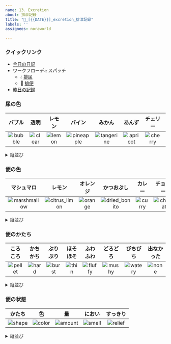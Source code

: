 ```yaml
---
name: 13. Excretion
about: 排泄記録
title: "💩_[{{DATE}}]_excretion_排泄記録"
labels: ''
assignees: noraworld

---
```


### クイックリンク
* [今日の日記]([{{MAIN_REPO_TODAY_URL}}])
* ワークフローディスパッチ
    * 💧 [排尿](https://github.com/noraworld/diary-templates-assistant/actions/workflows/urination.yml)
    * 💩 [排便](https://github.com/noraworld/diary-templates-assistant/actions/workflows/defecation.yml)
* [昨日の記録](https://github.com/noraworld/diary-templates/blob/main/templates/excretion/[{{YESTERDAY_YEAR}}]/[{{YESTERDAY_MONTH}}]/[{{YESTERDAY_DATE}}]-.md)

### 尿の色
| バブル | 透明 | レモン | パイン | みかん | あんず | チェリー | コーラ | ブルーハワイ |
| :---: | :---: | :---: | :---: | :---: | :---: | :---: | :---: | :---: |
| ![bubble](https://noraworld.github.io/box-ash/assets/unlog/bubble.png) | ![clear](https://noraworld.github.io/box-ash/assets/unlog/clear.png) | ![lemon](https://noraworld.github.io/box-ash/assets/unlog/lemon.png) | ![pineapple](https://noraworld.github.io/box-ash/assets/unlog/pineapple.png) | ![tangerine](https://noraworld.github.io/box-ash/assets/unlog/tangerine.png) | ![apricot](https://noraworld.github.io/box-ash/assets/unlog/apricot.png) | ![cherry](https://noraworld.github.io/box-ash/assets/unlog/cherry.png) | ![coke](https://noraworld.github.io/box-ash/assets/unlog/coke.png) | ![blue_hawaii](https://noraworld.github.io/box-ash/assets/unlog/blue_hawaii.png) |

<details>
<summary>縦並び</summary>

| 名前 | 画像 |
| :---: | :---: |
| バブル | ![bubble](https://noraworld.github.io/box-ash/assets/unlog/bubble.png) |
| 透明 | ![clear](https://noraworld.github.io/box-ash/assets/unlog/clear.png) |
| レモン | ![lemon](https://noraworld.github.io/box-ash/assets/unlog/lemon.png) |
| パイン | ![pineapple](https://noraworld.github.io/box-ash/assets/unlog/pineapple.png) |
| みかん | ![tangerine](https://noraworld.github.io/box-ash/assets/unlog/tangerine.png) |
| あんず | ![apricot](https://noraworld.github.io/box-ash/assets/unlog/apricot.png) |
| チェリー | ![cherry](https://noraworld.github.io/box-ash/assets/unlog/cherry.png) |
| コーラ | ![coke](https://noraworld.github.io/box-ash/assets/unlog/coke.png) |
| ブルーハワイ | ![blue_hawaii](https://noraworld.github.io/box-ash/assets/unlog/blue_hawaii.png) |
</details>

### 便の色
| マシュマロ | レモン | オレンジ | かつおぶし | カレー | チョコレート | もろへいや | いかすみ | ハバネロ |
| :---: | :---: | :---: | :---: | :---: | :---: | :---: | :---: | :---: |
| ![marshmallow](https://noraworld.github.io/box-ash/assets/unlog/marshmallow.png) | ![citrus_limon](https://noraworld.github.io/box-ash/assets/unlog/citrus_limon.png) | ![orange](https://noraworld.github.io/box-ash/assets/unlog/orange.png) | ![dried_bonito](https://noraworld.github.io/box-ash/assets/unlog/dried_bonito.png) | ![curry](https://noraworld.github.io/box-ash/assets/unlog/curry.png) | ![chocolate](https://noraworld.github.io/box-ash/assets/unlog/chocolate.png) | ![molokhia](https://noraworld.github.io/box-ash/assets/unlog/molokhia.png) | ![squid_ink](https://noraworld.github.io/box-ash/assets/unlog/squid_ink.png) | ![habanero](https://noraworld.github.io/box-ash/assets/unlog/habanero.png) |

<details>
<summary>縦並び</summary>

| 名前 | 画像 |
| :---: | :---: |
| マシュマロ | ![marshmallow](https://noraworld.github.io/box-ash/assets/unlog/marshmallow.png) |
| レモン | ![citrus_limon](https://noraworld.github.io/box-ash/assets/unlog/citrus_limon.png) |
| オレンジ | ![orange](https://noraworld.github.io/box-ash/assets/unlog/orange.png) |
| かつおぶし | ![dried_bonito](https://noraworld.github.io/box-ash/assets/unlog/dried_bonito.png) |
| カレー | ![curry](https://noraworld.github.io/box-ash/assets/unlog/curry.png) |
| チョコレート | ![chocolate](https://noraworld.github.io/box-ash/assets/unlog/chocolate.png) |
| もろへいや | ![molokhia](https://noraworld.github.io/box-ash/assets/unlog/molokhia.png) |
| いかすみ | ![squid_ink](https://noraworld.github.io/box-ash/assets/unlog/squid_ink.png) |
| ハバネロ | ![habanero](https://noraworld.github.io/box-ash/assets/unlog/habanero.png) |
</details>

### 便のかたち
| ころころ | かちかち | ぶりぶり | ほそほそ | ふわふわ | どろどろ | びちびち | 出なかった |
| :---: | :---: | :---: | :---: | :---: | :---: | :---: | :---: |
| ![pellet](https://noraworld.github.io/box-ash/assets/unlog/pellet.png) | ![hard](https://noraworld.github.io/box-ash/assets/unlog/hard.png) | ![burst](https://noraworld.github.io/box-ash/assets/unlog/burst.png) | ![thin](https://noraworld.github.io/box-ash/assets/unlog/thin.png) | ![fluffy](https://noraworld.github.io/box-ash/assets/unlog/fluffy.png) | ![mushy](https://noraworld.github.io/box-ash/assets/unlog/mushy.png) | ![watery](https://noraworld.github.io/box-ash/assets/unlog/watery.png) | ![none](https://noraworld.github.io/box-ash/assets/unlog/none.png) |

<details>
<summary>縦並び</summary>

| 名前 | 画像 |
| :---: | :---: |
| ころころ | ![pellet](https://noraworld.github.io/box-ash/assets/unlog/pellet.png) |
| かちかち | ![hard](https://noraworld.github.io/box-ash/assets/unlog/hard.png) |
| ぶりぶり | ![burst](https://noraworld.github.io/box-ash/assets/unlog/burst.png) |
| ほそほそ | ![thin](https://noraworld.github.io/box-ash/assets/unlog/thin.png) |
| ふわふわ | ![fluffy](https://noraworld.github.io/box-ash/assets/unlog/fluffy.png) |
| どろどろ | ![mushy](https://noraworld.github.io/box-ash/assets/unlog/mushy.png) |
| びちびち | ![watery](https://noraworld.github.io/box-ash/assets/unlog/watery.png) |
| 出なかった | ![none](https://noraworld.github.io/box-ash/assets/unlog/none.png) |
</details>

### 便の状態
| かたち | 色 | 量 | におい | すっきり
| :---: | :---: | :---: | :---: | :---: |
| ![shape](https://noraworld.github.io/box-ash/assets/unlog/shape.jpg) | ![color](https://noraworld.github.io/box-ash/assets/unlog/color.jpg) | ![amount](https://noraworld.github.io/box-ash/assets/unlog/amount.jpg) | ![smell](https://noraworld.github.io/box-ash/assets/unlog/smell.jpg) | ![relief](https://noraworld.github.io/box-ash/assets/unlog/relief.jpg) |

<details>
<summary>縦並び</summary>

| 名前 | 画像 |
| :---: | :---: |
| かたち | ![shape](https://noraworld.github.io/box-ash/assets/unlog/shape.jpg) |
| 色 | ![color](https://noraworld.github.io/box-ash/assets/unlog/color.jpg) |
| 量 | ![amount](https://noraworld.github.io/box-ash/assets/unlog/amount.jpg) |
| におい | ![smell](https://noraworld.github.io/box-ash/assets/unlog/smell.jpg) |
| すっきり | ![relief](https://noraworld.github.io/box-ash/assets/unlog/relief.jpg) |
</details>
